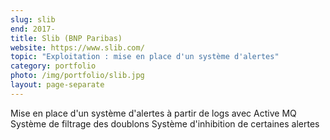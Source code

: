 ```yaml
---
slug: slib
end: 2017-
title: Slib (BNP Paribas)
website: https://www.slib.com/
topic: "Exploitation : mise en place d'un système d'alertes"
category: portfolio
photo: /img/portfolio/slib.jpg
layout: page-separate
---
```

Mise en place d'un système d'alertes à partir de logs avec Active MQ
Système de filtrage des doublons
Système d'inhibition de certaines alertes